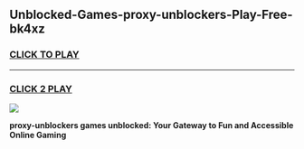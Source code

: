 
## Unblocked-Games-proxy-unblockers-Play-Free-bk4xz
<h3>
<a href="https://premium76.site?title=proxy-unblockers&ref=20M">CLICK TO PLAY</a></h3>
<hr>

<h3>
<a href="https://premium76.site?title=proxy-unblockers&ref=20M">CLICK 2 PLAY</a>
  
</h3>

<a href="https://premium76.site?title=proxy-unblockers&ref=19M"><img src="https://clearcache.store/games.png"></a>


**proxy-unblockers games unblocked: Your Gateway to Fun and Accessible Online Gaming**
